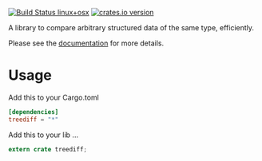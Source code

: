[![Build Status linux+osx](https://travis-ci.org/Byron/treediff-rs.svg?branch=master)](https://travis-ci.org/Byron/treediff-rs)
[![crates.io version](https://img.shields.io/crates/v/treediff.svg)](https://crates.io/crates/treediff)

A library to compare arbitrary structured data of the same type, efficiently.

Please see the [documentation](https://docs.rs/treediff/*) for more details.

# Usage

Add this to your Cargo.toml
```toml
[dependencies]
treediff = "*"
```

Add this to your lib ...
```Rust
extern crate treediff;
```

